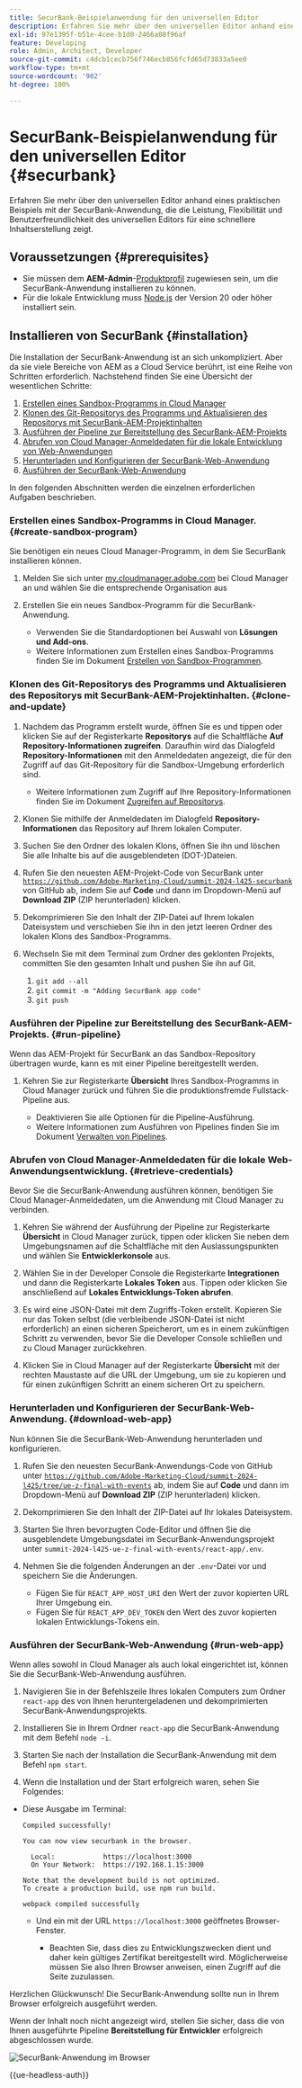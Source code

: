 ```yaml
---
title: SecurBank-Beispielanwendung für den universellen Editor
description: Erfahren Sie mehr über den universellen Editor anhand eines praktischen Beispiels mit der SecurBank-Anwendung, die die Leistung, Flexibilität und Benutzerfreundlichkeit des universellen Editors für eine schnellere Inhaltserstellung zeigt.
exl-id: 97e1395f-b51e-4cee-b1d0-2466a08f96af
feature: Developing
role: Admin, Architect, Developer
source-git-commit: c4dcb1cecb756f746ecb856fcfd65d73833a5ee0
workflow-type: tm+mt
source-wordcount: '902'
ht-degree: 100%

---
```


# SecurBank-Beispielanwendung für den universellen Editor {#securbank}

Erfahren Sie mehr über den universellen Editor anhand eines praktischen Beispiels mit der SecurBank-Anwendung, die die Leistung, Flexibilität und Benutzerfreundlichkeit des universellen Editors für eine schnellere Inhaltserstellung zeigt.

## Voraussetzungen {#prerequisites}

* Sie müssen dem **AEM-Admin**-[Produktprofil](/help/journey-onboarding/assign-profiles-aem.md) zugewiesen sein, um die SecurBank-Anwendung installieren zu können.
* Für die lokale Entwicklung muss [Node.js](https://nodejs.org) der Version 20 oder höher installiert sein.

## Installieren von SecurBank {#installation}

Die Installation der SecurBank-Anwendung ist an sich unkompliziert. Aber da sie viele Bereiche von AEM as a Cloud Service berührt, ist eine Reihe von Schritten erforderlich. Nachstehend finden Sie eine Übersicht der wesentlichen Schritte:

1. [Erstellen eines Sandbox-Programms in Cloud Manager](#create-sandbox-program)
1. [Klonen des Git-Repositorys des Programms und Aktualisieren des Repositorys mit SecurBank-AEM-Projektinhalten](#clone-and-update)
1. [Ausführen der Pipeline zur Bereitstellung des SecurBank-AEM-Projekts](#run-pipeline)
1. [Abrufen von Cloud Manager-Anmeldedaten für die lokale Entwicklung von Web-Anwendungen](#retrieve-credentials)
1. [Herunterladen und Konfigurieren der SecurBank-Web-Anwendung](#download-web-app)
1. [Ausführen der SecurBank-Web-Anwendung](#run-web-app)

In den folgenden Abschnitten werden die einzelnen erforderlichen Aufgaben beschrieben.

### Erstellen eines Sandbox-Programms in Cloud Manager. {#create-sandbox-program}

Sie benötigen ein neues Cloud Manager-Programm, in dem Sie SecurBank installieren können.

1. Melden Sie sich unter [my.cloudmanager.adobe.com](https://my.cloudmanager.adobe.com/ ) bei Cloud Manager an und wählen Sie die entsprechende Organisation aus

1. Erstellen Sie ein neues Sandbox-Programm für die SecurBank-Anwendung.

   * Verwenden Sie die Standardoptionen bei Auswahl von **Lösungen und Add-ons**.
   * Weitere Informationen zum Erstellen eines Sandbox-Programms finden Sie im Dokument [Erstellen von Sandbox-Programmen](/help/implementing/cloud-manager/getting-access-to-aem-in-cloud/creating-sandbox-programs.md).

### Klonen des Git-Repositorys des Programms und Aktualisieren des Repositorys mit SecurBank-AEM-Projektinhalten. {#clone-and-update}

1. Nachdem das Programm erstellt wurde, öffnen Sie es und tippen oder klicken Sie auf der Registerkarte **Repositorys** auf die Schaltfläche **Auf Repository-Informationen zugreifen**. Daraufhin wird das Dialogfeld **Repository-Informationen** mit den Anmeldedaten angezeigt, die für den Zugriff auf das Git-Repository für die Sandbox-Umgebung erforderlich sind.

   * Weitere Informationen zum Zugriff auf Ihre Repository-Informationen finden Sie im Dokument [Zugreifen auf Repositorys](/help/implementing/cloud-manager/managing-code/accessing-repos.md).

1. Klonen Sie mithilfe der Anmeldedaten im Dialogfeld **Repository-Informationen** das Repository auf Ihrem lokalen Computer.

1. Suchen Sie den Ordner des lokalen Klons, öffnen Sie ihn und löschen Sie alle Inhalte bis auf die ausgeblendeten (DOT-)Dateien.

1. Rufen Sie den neuesten AEM-Projekt-Code von SecurBank unter [`https://github.com/Adobe-Marketing-Cloud/summit-2024-l425-securbank`](https://github.com/Adobe-Marketing-Cloud/summit-2024-l425-securbank) von GitHub ab, indem Sie auf **Code** und dann im Dropdown-Menü auf **Download ZIP** (ZIP herunterladen) klicken.

1. Dekomprimieren Sie den Inhalt der ZIP-Datei auf Ihrem lokalen Dateisystem und verschieben Sie ihn in den jetzt leeren Ordner des lokalen Klons des Sandbox-Programms.

1. Wechseln Sie mit dem Terminal zum Ordner des geklonten Projekts, committen Sie den gesamten Inhalt und pushen Sie ihn auf Git.

   1. `git add --all`
   1. `git commit -m "Adding SecurBank app code"`
   1. `git push`

### Ausführen der Pipeline zur Bereitstellung des SecurBank-AEM-Projekts. {#run-pipeline}

Wenn das AEM-Projekt für SecurBank an das Sandbox-Repository übertragen wurde, kann es mit einer Pipeline bereitgestellt werden.

1. Kehren Sie zur Registerkarte **Übersicht** Ihres Sandbox-Programms in Cloud Manager zurück und führen Sie die produktionsfremde Fullstack-Pipeline aus.

   * Deaktivieren Sie alle Optionen für die Pipeline-Ausführung.
   * Weitere Informationen zum Ausführen von Pipelines finden Sie im Dokument [Verwalten von Pipelines](/help/implementing/cloud-manager/configuring-pipelines/managing-pipelines.md#running-pipelines).

### Abrufen von Cloud Manager-Anmeldedaten für die lokale Web-Anwendungsentwicklung. {#retrieve-credentials}

Bevor Sie die SecurBank-Anwendung ausführen können, benötigen Sie Cloud Manager-Anmeldedaten, um die Anwendung mit Cloud Manager zu verbinden.

1. Kehren Sie während der Ausführung der Pipeline zur Registerkarte **Übersicht** in Cloud Manager zurück, tippen oder klicken Sie neben dem Umgebungsnamen auf die Schaltfläche mit den Auslassungspunkten und wählen Sie **Entwicklerkonsole** aus.

1. Wählen Sie in der Developer Console die Registerkarte **Integrationen** und dann die Registerkarte **Lokales Token** aus. Tippen oder klicken Sie anschließend auf **Lokales Entwicklungs-Token abrufen**.

1. Es wird eine JSON-Datei mit dem Zugriffs-Token erstellt. Kopieren Sie nur das Token selbst (die verbleibende JSON-Datei ist nicht erforderlich) an einen sicheren Speicherort, um es in einem zukünftigen Schritt zu verwenden, bevor Sie die Developer Console schließen und zu Cloud Manager zurückkehren.

1. Klicken Sie in Cloud Manager auf der Registerkarte **Übersicht** mit der rechten Maustaste auf die URL der Umgebung, um sie zu kopieren und für einen zukünftigen Schritt an einem sicheren Ort zu speichern.

### Herunterladen und Konfigurieren der SecurBank-Web-Anwendung. {#download-web-app}

Nun können Sie die SecurBank-Web-Anwendung herunterladen und konfigurieren.

1. Rufen Sie den neuesten SecurBank-Anwendungs-Code von GitHub unter [`https://github.com/Adobe-Marketing-Cloud/summit-2024-l425/tree/ue-z-final-with-events`](https://github.com/Adobe-Marketing-Cloud/summit-2024-l425/tree/ue-z-final-with-events) ab, indem Sie auf **Code** und dann im Dropdown-Menü auf **Download ZIP** (ZIP herunterladen) klicken.

1. Dekomprimieren Sie den Inhalt der ZIP-Datei auf Ihr lokales Dateisystem.

1. Starten Sie Ihren bevorzugten Code-Editor und öffnen Sie die ausgeblendete Umgebungsdatei im SecurBank-Anwendungsprojekt unter `summit-2024-l425-ue-z-final-with-events/react-app/.env`.

1. Nehmen Sie die folgenden Änderungen an der `.env`-Datei vor und speichern Sie die Änderungen.

   * Fügen Sie für `REACT_APP_HOST_URI` den Wert der zuvor kopierten URL Ihrer Umgebung ein.
   * Fügen Sie für `REACT_APP_DEV_TOKEN` den Wert des zuvor kopierten lokalen Entwicklungs-Tokens ein.

### Ausführen der SecurBank-Web-Anwendung {#run-web-app}

Wenn alles sowohl in Cloud Manager als auch lokal eingerichtet ist, können Sie die SecurBank-Web-Anwendung ausführen.

1. Navigieren Sie in der Befehlszeile Ihres lokalen Computers zum Ordner `react-app` des von Ihnen heruntergeladenen und dekomprimierten SecurBank-Anwendungsprojekts.

1. Installieren Sie in Ihrem Ordner `react-app` die SecurBank-Anwendung mit dem Befehl `node -i`.

1. Starten Sie nach der Installation die SecurBank-Anwendung mit dem Befehl `npm start`.

1. Wenn die Installation und der Start erfolgreich waren, sehen Sie Folgendes:

* Diese Ausgabe im Terminal:

  ```text
  Compiled successfully!
  
  You can now view securbank in the browser.
  
    Local:            https://localhost:3000
    On Your Network:  https://192.168.1.15:3000
  
  Note that the development build is not optimized.
  To create a production build, use npm run build.
  
  webpack compiled successfully
  ```

   * Und ein mit der URL `https://localhost:3000` geöffnetes Browser-Fenster.

      * Beachten Sie, dass dies zu Entwicklungszwecken dient und daher kein gültiges Zertifikat bereitgestellt wird. Möglicherweise müssen Sie also Ihren Browser anweisen, einen Zugriff auf die Seite zuzulassen.

Herzlichen Glückwunsch! Die SecurBank-Anwendung sollte nun in Ihrem Browser erfolgreich ausgeführt werden.

Wenn der Inhalt noch nicht angezeigt wird, stellen Sie sicher, dass die von Ihnen ausgeführte Pipeline **Bereitstellung für Entwickler** erfolgreich abgeschlossen wurde.

![SecurBank-Anwendung im Browser](assets/securbank.png)

{{ue-headless-auth}}


